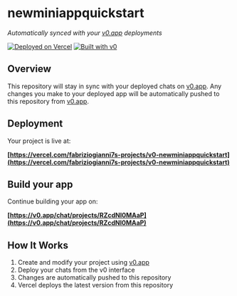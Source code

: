 # newminiappquickstart

*Automatically synced with your [v0.app](https://v0.app) deployments*

[![Deployed on Vercel](https://img.shields.io/badge/Deployed%20on-Vercel-black?style=for-the-badge&logo=vercel)](https://vercel.com/fabriziogianni7s-projects/v0-newminiappquickstart)
[![Built with v0](https://img.shields.io/badge/Built%20with-v0.app-black?style=for-the-badge)](https://v0.app/chat/projects/RZcdNl0MAaP)

## Overview

This repository will stay in sync with your deployed chats on [v0.app](https://v0.app).
Any changes you make to your deployed app will be automatically pushed to this repository from [v0.app](https://v0.app).

## Deployment

Your project is live at:

**[https://vercel.com/fabriziogianni7s-projects/v0-newminiappquickstart](https://vercel.com/fabriziogianni7s-projects/v0-newminiappquickstart)**

## Build your app

Continue building your app on:

**[https://v0.app/chat/projects/RZcdNl0MAaP](https://v0.app/chat/projects/RZcdNl0MAaP)**

## How It Works

1. Create and modify your project using [v0.app](https://v0.app)
2. Deploy your chats from the v0 interface
3. Changes are automatically pushed to this repository
4. Vercel deploys the latest version from this repository
